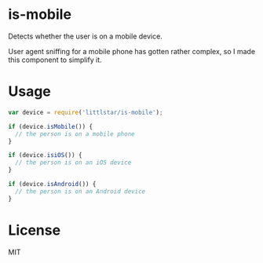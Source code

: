 # is-mobile
Detects whether the user is on a mobile device.

User agent sniffing for a mobile phone has gotten rather complex, so I made this component to simplify it.

# Usage
```js
var device = require('littlstar/is-mobile');

if (device.isMobile()) {
  // the person is on a mobile phone
}

if (device.isiOS()) {
  // the person is on an iOS device
}

if (device.isAndroid()) {
  // the person is on an Android device
}
```

# License
MIT
